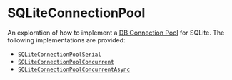 # SQLiteConnectionPool

An exploration of how to implement a [DB Connection Pool](https://en.wikipedia.org/wiki/Connection_pool) for SQLite.
The following implementations are provided:
* [`SQLiteConnectionPoolSerial`](./SQLiteConnectionPool/SQLiteConnectionPoolSerial.swift)
* [`SQLiteConnectionPoolConcurrent`](./SQLiteConnectionPool/SQLiteConnectionPoolConcurrent.swift)
* [`SQLiteConnectionPoolConcurrentAsync`](./SQLiteConnectionPool/SQLiteConnectionPoolConcurrentAsync.swift)
